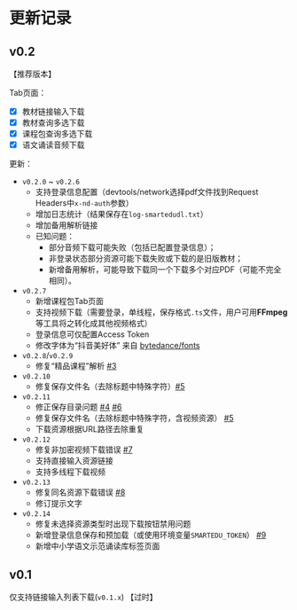 # 更新记录

## v0.2

【推荐版本】

Tab页面：

- [x] 教材链接输入下载
- [x] 教材查询多选下载
- [x] 课程包查询多选下载
- [x] 语文诵读音频下载

更新：

- `v0.2.0` ~ `v0.2.6`
  - 支持登录信息配置（devtools/network选择pdf文件找到Request Headers中`x-nd-auth`参数）
  - 增加日志统计（结果保存在`log-smartedudl.txt`）
  - 增加备用解析链接
  - 已知问题：
    - 部分音频下载可能失败（包括已配置登录信息）；
    - 非登录状态部分资源可能下载失败或下载的是旧版教材；
    - 新增备用解析，可能导致下载同一个下载多个对应PDF（可能不完全相同）。
- `v0.2.7`
  - 新增课程包Tab页面
  - 支持视频下载（需要登录，单线程，保存格式`.ts`文件，用户可用**FFmpeg**等工具将之转化成其他视频格式）
  - 登录信息可仅配置Access Token
  - 修改字体为“抖音美好体” 来自 [bytedance/fonts][bytedance-fonts]
- `v0.2.8`/`v0.2.9`
  - 修复“精品课程”解析 [#3][issue-3]
- `v0.2.10`
  - 修复保存文件名（去除标题中特殊字符）[#5][issue-5]
- `v0.2.11`
  - 修正保存目录问题 [#4][issue-4] [#6][issue-6]
  - 修复保存文件名（去除标题中特殊字符，含视频资源） [#5][issue-5]
  - 下载资源根据URL路径去除重复
- `v0.2.12`
  - 修复非加密视频下载错误 [#7][issue-7]
  - 支持直接输入资源链接
  - 支持多线程下载视频
- `v0.2.13`
  - 修复同名资源下载错误 [#8][issue-8]
  - 修订提示文字
- `v0.2.14`
  - 修复未选择资源类型时出现下载按钮禁用问题
  - 新增登录信息保存和预加载（或使用环境变量`SMARTEDU_TOKEN`） [#9][issue-9]
  - 新增中小学语文示范诵读库标签页面

[bytedance-fonts]: https://github.com/bytedance/fonts

[issue-3]: https://github.com/hantang/smartedu-dl-go/issues/3
[issue-4]: https://github.com/hantang/smartedu-dl-go/issues/4
[issue-5]: https://github.com/hantang/smartedu-dl-go/issues/5
[issue-6]: https://github.com/hantang/smartedu-dl-go/issues/6
[issue-7]: https://github.com/hantang/smartedu-dl-go/issues/7
[issue-8]: https://github.com/hantang/smartedu-dl-go/issues/8
[issue-9]: https://github.com/hantang/smartedu-dl-go/issues/9

## v0.1

仅支持链接输入列表下载(`v0.1.x`) 【过时】
